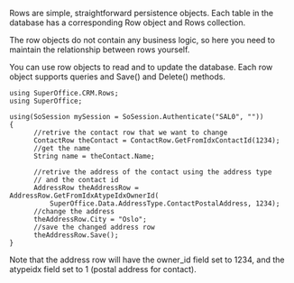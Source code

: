 <properties date="2016-05-11"
SortOrder="12"
/>

Rows are simple, straightforward persistence objects. Each table in the database has a corresponding Row object and Rows collection.

The row objects do not contain any business logic, so here you need to maintain the relationship between rows yourself.

You can use row objects to read and to update the database. Each row object supports queries and Save() and Delete() methods.

```
using SuperOffice.CRM.Rows;
using SuperOffice;
 
using(SoSession mySession = SoSession.Authenticate("SAL0", ""))
{
      //retrive the contact row that we want to change
      ContactRow theContact = ContactRow.GetFromIdxContactId(1234);
      //get the name
      String name = theContact.Name;
 
      //retrive the address of the contact using the address type
      // and the contact id
      AddressRow theAddressRow =
AddressRow.GetFromIdxAtypeIdxOwnerId(
          SuperOffice.Data.AddressType.ContactPostalAddress, 1234);
      //change the address 
      theAddressRow.City = "Oslo";
      //save the changed address row
      theAddressRow.Save();
}
```

 

Note that the address row will have the owner\_id field set to 1234, and the atypeidx field set to 1 (postal address for contact).
